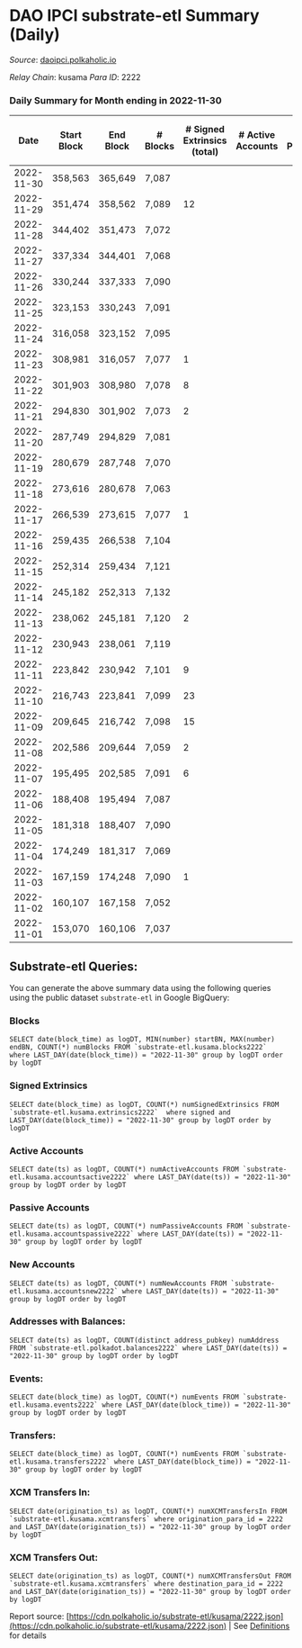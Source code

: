# DAO IPCI substrate-etl Summary (Daily)

_Source_: [daoipci.polkaholic.io](https://daoipci.polkaholic.io)

*Relay Chain*: kusama
*Para ID*: 2222



### Daily Summary for Month ending in 2022-11-30


| Date | Start Block | End Block | # Blocks | # Signed Extrinsics (total) | # Active Accounts | # Passive | # New | # Addresses with Balances | # Events | # Transfers | # XCM Transfers In | # XCM Transfers Out | Issues | 
| ---- | ----------- | --------- | -------- | --------------------------- | ----------------- | --------- | ----- | ------------------------- | -------- | ----------- | ------------------ | ------------------- | ------ |
| 2022-11-30 | 358,563 | 365,649 | 7,087 |  |  |  |  | 890 | 35,435 |   |   |   |  |
| 2022-11-29 | 351,474 | 358,562 | 7,089 | 12 |  |  |  | 890 | 35,492 |   |   |   |  |
| 2022-11-28 | 344,402 | 351,473 | 7,072 |  |  |  |  | 890 | 35,360 |   |   |   |  |
| 2022-11-27 | 337,334 | 344,401 | 7,068 |  |  |  |  |  | 35,340 |   |   |   |  |
| 2022-11-26 | 330,244 | 337,333 | 7,090 |  |  |  |  | 890 | 35,450 |   |   |   |  |
| 2022-11-25 | 323,153 | 330,243 | 7,091 |  |  |  |  |  | 35,455 |   |   |   |  |
| 2022-11-24 | 316,058 | 323,152 | 7,095 |  |  |  |  | 890 | 35,475 |   |   |   |  |
| 2022-11-23 | 308,981 | 316,057 | 7,077 | 1 |  |  |  | 890 | 35,390 |   |   |   |  |
| 2022-11-22 | 301,903 | 308,980 | 7,078 | 8 |  |  |  |  | 35,427 | 1  |   |   |  |
| 2022-11-21 | 294,830 | 301,902 | 7,073 | 2 |  |  |  | 890 | 35,375 |   |   |   |  |
| 2022-11-20 | 287,749 | 294,829 | 7,081 |  |  |  |  | 890 | 35,405 |   |   |   |  |
| 2022-11-19 | 280,679 | 287,748 | 7,070 |  |  |  |  | 890 | 35,350 |   |   |   |  |
| 2022-11-18 | 273,616 | 280,678 | 7,063 |  |  |  |  | 890 | 35,315 |   |   |   |  |
| 2022-11-17 | 266,539 | 273,615 | 7,077 | 1 |  |  |  |  | 35,392 |   |   |   |  |
| 2022-11-16 | 259,435 | 266,538 | 7,104 |  |  |  |  |  | 35,520 |   |   |   |  |
| 2022-11-15 | 252,314 | 259,434 | 7,121 |  |  |  |  |  | 35,605 |   |   |   |  |
| 2022-11-14 | 245,182 | 252,313 | 7,132 |  |  |  |  | 890 | 35,662 |   |   |   |  |
| 2022-11-13 | 238,062 | 245,181 | 7,120 | 2 |  |  |  |  | 35,606 |   |   |   |  |
| 2022-11-12 | 230,943 | 238,061 | 7,119 |  |  |  |  |  | 35,595 |   |   |   |  |
| 2022-11-11 | 223,842 | 230,942 | 7,101 | 9 |  |  |  |  | 35,545 |   |   |   |  |
| 2022-11-10 | 216,743 | 223,841 | 7,099 | 23 |  |  |  |  | 35,590 | 2  |   |   |  |
| 2022-11-09 | 209,645 | 216,742 | 7,098 | 15 |  |  |  |  | 35,553 | 5  |   |   |  |
| 2022-11-08 | 202,586 | 209,644 | 7,059 | 2 |  |  |  |  | 35,307 | 1  |   |   |  |
| 2022-11-07 | 195,495 | 202,585 | 7,091 | 6 |  |  |  |  | 35,481 | 3  |   |   |  |
| 2022-11-06 | 188,408 | 195,494 | 7,087 |  |  |  |  |  | 35,435 |   |   |   |  |
| 2022-11-05 | 181,318 | 188,407 | 7,090 |  |  |  |  |  | 35,450 |   |   |   |  |
| 2022-11-04 | 174,249 | 181,317 | 7,069 |  |  |  |  | 886 | 35,345 |   |   |   |  |
| 2022-11-03 | 167,159 | 174,248 | 7,090 | 1 |  |  |  | 886 | 31,051 |   |   |   |  |
| 2022-11-02 | 160,107 | 167,158 | 7,052 |  |  |  |  |  | 34,446 |   |   |   |  |
| 2022-11-01 | 153,070 | 160,106 | 7,037 |  |  |  |  |  | 35,185 |   |   |   |  |

## Substrate-etl Queries:
You can generate the above summary data using the following queries using the public dataset `substrate-etl` in Google BigQuery:


### Blocks
```
SELECT date(block_time) as logDT, MIN(number) startBN, MAX(number) endBN, COUNT(*) numBlocks FROM `substrate-etl.kusama.blocks2222`  where LAST_DAY(date(block_time)) = "2022-11-30" group by logDT order by logDT
```


### Signed Extrinsics
```
SELECT date(block_time) as logDT, COUNT(*) numSignedExtrinsics FROM `substrate-etl.kusama.extrinsics2222`  where signed and LAST_DAY(date(block_time)) = "2022-11-30" group by logDT order by logDT
```


### Active Accounts
```
SELECT date(ts) as logDT, COUNT(*) numActiveAccounts FROM `substrate-etl.kusama.accountsactive2222` where LAST_DAY(date(ts)) = "2022-11-30" group by logDT order by logDT
```


### Passive Accounts
```
SELECT date(ts) as logDT, COUNT(*) numPassiveAccounts FROM `substrate-etl.kusama.accountspassive2222` where LAST_DAY(date(ts)) = "2022-11-30" group by logDT order by logDT
```


### New Accounts
```
SELECT date(ts) as logDT, COUNT(*) numNewAccounts FROM `substrate-etl.kusama.accountsnew2222` where LAST_DAY(date(ts)) = "2022-11-30" group by logDT order by logDT
```


### Addresses with Balances:
```
SELECT date(ts) as logDT, COUNT(distinct address_pubkey) numAddress FROM `substrate-etl.polkadot.balances2222` where LAST_DAY(date(ts)) = "2022-11-30" group by logDT order by logDT
```


### Events:
```
SELECT date(block_time) as logDT, COUNT(*) numEvents FROM `substrate-etl.kusama.events2222` where LAST_DAY(date(block_time)) = "2022-11-30" group by logDT order by logDT
```


### Transfers:
```
SELECT date(block_time) as logDT, COUNT(*) numEvents FROM `substrate-etl.kusama.transfers2222` where LAST_DAY(date(block_time)) = "2022-11-30" group by logDT order by logDT
```


### XCM Transfers In:
```
SELECT date(origination_ts) as logDT, COUNT(*) numXCMTransfersIn FROM `substrate-etl.kusama.xcmtransfers` where origination_para_id = 2222 and LAST_DAY(date(origination_ts)) = "2022-11-30" group by logDT order by logDT
```


### XCM Transfers Out:
```
SELECT date(origination_ts) as logDT, COUNT(*) numXCMTransfersOut FROM `substrate-etl.kusama.xcmtransfers` where destination_para_id = 2222 and LAST_DAY(date(origination_ts)) = "2022-11-30" group by logDT order by logDT
```



Report source: [https://cdn.polkaholic.io/substrate-etl/kusama/2222.json](https://cdn.polkaholic.io/substrate-etl/kusama/2222.json) | See [Definitions](/DEFINITIONS.md) for details

